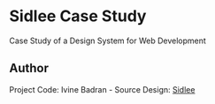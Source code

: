 # Sidlee Case Study
Case Study of a Design System for Web Development

## Author

Project Code: Ivine Badran - Source Design: <a href="https://sidlee.com/en">Sidlee</a>
